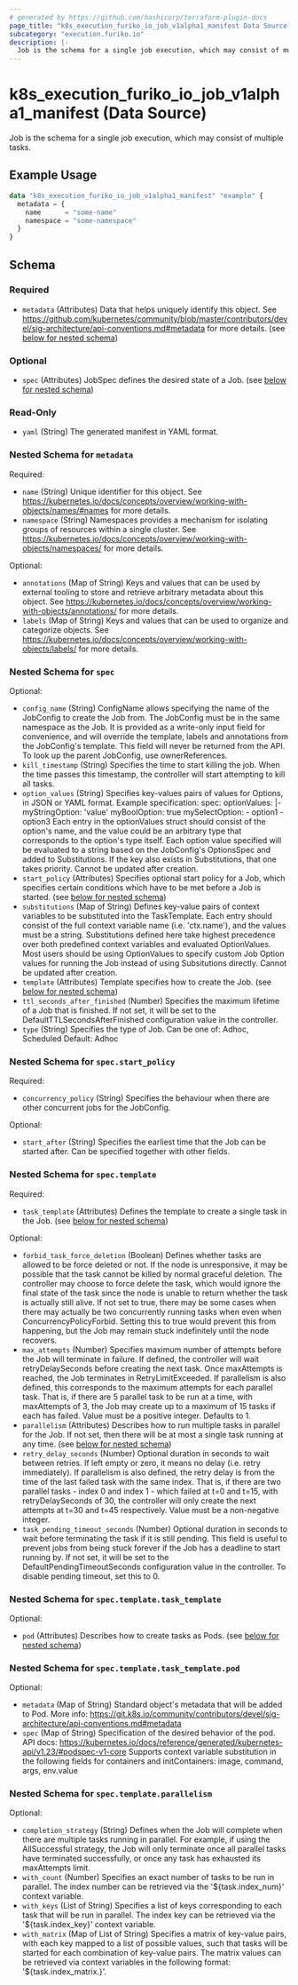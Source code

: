```yaml
---
# generated by https://github.com/hashicorp/terraform-plugin-docs
page_title: "k8s_execution_furiko_io_job_v1alpha1_manifest Data Source - terraform-provider-k8s"
subcategory: "execution.furiko.io"
description: |-
  Job is the schema for a single job execution, which may consist of multiple tasks.
---
```


# k8s_execution_furiko_io_job_v1alpha1_manifest (Data Source)

Job is the schema for a single job execution, which may consist of multiple tasks.

## Example Usage

```terraform
data "k8s_execution_furiko_io_job_v1alpha1_manifest" "example" {
  metadata = {
    name      = "some-name"
    namespace = "some-namespace"
  }
}
```

<!-- schema generated by tfplugindocs -->
## Schema

### Required

- `metadata` (Attributes) Data that helps uniquely identify this object. See https://github.com/kubernetes/community/blob/master/contributors/devel/sig-architecture/api-conventions.md#metadata for more details. (see [below for nested schema](#nestedatt--metadata))

### Optional

- `spec` (Attributes) JobSpec defines the desired state of a Job. (see [below for nested schema](#nestedatt--spec))

### Read-Only

- `yaml` (String) The generated manifest in YAML format.

<a id="nestedatt--metadata"></a>
### Nested Schema for `metadata`

Required:

- `name` (String) Unique identifier for this object. See https://kubernetes.io/docs/concepts/overview/working-with-objects/names/#names for more details.
- `namespace` (String) Namespaces provides a mechanism for isolating groups of resources within a single cluster. See https://kubernetes.io/docs/concepts/overview/working-with-objects/namespaces/ for more details.

Optional:

- `annotations` (Map of String) Keys and values that can be used by external tooling to store and retrieve arbitrary metadata about this object. See https://kubernetes.io/docs/concepts/overview/working-with-objects/annotations/ for more details.
- `labels` (Map of String) Keys and values that can be used to organize and categorize objects. See https://kubernetes.io/docs/concepts/overview/working-with-objects/labels/ for more details.


<a id="nestedatt--spec"></a>
### Nested Schema for `spec`

Optional:

- `config_name` (String) ConfigName allows specifying the name of the JobConfig to create the Job from. The JobConfig must be in the same namespace as the Job.  It is provided as a write-only input field for convenience, and will override the template, labels and annotations from the JobConfig's template.  This field will never be returned from the API. To look up the parent JobConfig, use ownerReferences.
- `kill_timestamp` (String) Specifies the time to start killing the job. When the time passes this timestamp, the controller will start attempting to kill all tasks.
- `option_values` (String) Specifies key-values pairs of values for Options, in JSON or YAML format.  Example specification:  spec: optionValues: |- myStringOption: 'value' myBoolOption: true mySelectOption: - option1 - option3  Each entry in the optionValues struct should consist of the option's name, and the value could be an arbitrary type that corresponds to the option's type itself. Each option value specified will be evaluated to a string based on the JobConfig's OptionsSpec and added to Substitutions. If the key also exists in Substitutions, that one takes priority.  Cannot be updated after creation.
- `start_policy` (Attributes) Specifies optional start policy for a Job, which specifies certain conditions which have to be met before a Job is started. (see [below for nested schema](#nestedatt--spec--start_policy))
- `substitutions` (Map of String) Defines key-value pairs of context variables to be substituted into the TaskTemplate. Each entry should consist of the full context variable name (i.e. 'ctx.name'), and the values must be a string. Substitutions defined here take highest precedence over both predefined context variables and evaluated OptionValues.  Most users should be using OptionValues to specify custom Job Option values for running the Job instead of using Subsitutions directly.  Cannot be updated after creation.
- `template` (Attributes) Template specifies how to create the Job. (see [below for nested schema](#nestedatt--spec--template))
- `ttl_seconds_after_finished` (Number) Specifies the maximum lifetime of a Job that is finished. If not set, it will be set to the DefaultTTLSecondsAfterFinished configuration value in the controller.
- `type` (String) Specifies the type of Job. Can be one of: Adhoc, Scheduled  Default: Adhoc

<a id="nestedatt--spec--start_policy"></a>
### Nested Schema for `spec.start_policy`

Required:

- `concurrency_policy` (String) Specifies the behaviour when there are other concurrent jobs for the JobConfig.

Optional:

- `start_after` (String) Specifies the earliest time that the Job can be started after. Can be specified together with other fields.


<a id="nestedatt--spec--template"></a>
### Nested Schema for `spec.template`

Required:

- `task_template` (Attributes) Defines the template to create a single task in the Job. (see [below for nested schema](#nestedatt--spec--template--task_template))

Optional:

- `forbid_task_force_deletion` (Boolean) Defines whether tasks are allowed to be force deleted or not. If the node is unresponsive, it may be possible that the task cannot be killed by normal graceful deletion. The controller may choose to force delete the task, which would ignore the final state of the task since the node is unable to return whether the task is actually still alive.  If not set to true, there may be some cases when there may actually be two concurrently running tasks when even when ConcurrencyPolicyForbid. Setting this to true would prevent this from happening, but the Job may remain stuck indefinitely until the node recovers.
- `max_attempts` (Number) Specifies maximum number of attempts before the Job will terminate in failure. If defined, the controller will wait retryDelaySeconds before creating the next task. Once maxAttempts is reached, the Job terminates in RetryLimitExceeded.  If parallelism is also defined, this corresponds to the maximum attempts for each parallel task. That is, if there are 5 parallel task to be run at a time, with maxAttempts of 3, the Job may create up to a maximum of 15 tasks if each has failed.  Value must be a positive integer. Defaults to 1.
- `parallelism` (Attributes) Describes how to run multiple tasks in parallel for the Job. If not set, then there will be at most a single task running at any time. (see [below for nested schema](#nestedatt--spec--template--parallelism))
- `retry_delay_seconds` (Number) Optional duration in seconds to wait between retries. If left empty or zero, it means no delay (i.e. retry immediately).  If parallelism is also defined, the retry delay is from the time of the last failed task with the same index. That is, if there are two parallel tasks - index 0 and index 1 - which failed at t=0 and t=15, with retryDelaySeconds of 30, the controller will only create the next attempts at t=30 and t=45 respectively.  Value must be a non-negative integer.
- `task_pending_timeout_seconds` (Number) Optional duration in seconds to wait before terminating the task if it is still pending. This field is useful to prevent jobs from being stuck forever if the Job has a deadline to start running by. If not set, it will be set to the DefaultPendingTimeoutSeconds configuration value in the controller. To disable pending timeout, set this to 0.

<a id="nestedatt--spec--template--task_template"></a>
### Nested Schema for `spec.template.task_template`

Optional:

- `pod` (Attributes) Describes how to create tasks as Pods. (see [below for nested schema](#nestedatt--spec--template--task_template--pod))

<a id="nestedatt--spec--template--task_template--pod"></a>
### Nested Schema for `spec.template.task_template.pod`

Optional:

- `metadata` (Map of String) Standard object's metadata that will be added to Pod. More info: https://git.k8s.io/community/contributors/devel/sig-architecture/api-conventions.md#metadata
- `spec` (Map of String) Specification of the desired behavior of the pod. API docs: https://kubernetes.io/docs/reference/generated/kubernetes-api/v1.23/#podspec-v1-core  Supports context variable substitution in the following fields for containers and initContainers: image, command, args, env.value



<a id="nestedatt--spec--template--parallelism"></a>
### Nested Schema for `spec.template.parallelism`

Optional:

- `completion_strategy` (String) Defines when the Job will complete when there are multiple tasks running in parallel. For example, if using the AllSuccessful strategy, the Job will only terminate once all parallel tasks have terminated successfully, or once any task has exhausted its maxAttempts limit.
- `with_count` (Number) Specifies an exact number of tasks to be run in parallel. The index number can be retrieved via the '${task.index_num}' context variable.
- `with_keys` (List of String) Specifies a list of keys corresponding to each task that will be run in parallel. The index key can be retrieved via the '${task.index_key}' context variable.
- `with_matrix` (Map of List of String) Specifies a matrix of key-value pairs, with each key mapped to a list of possible values, such that tasks will be started for each combination of key-value pairs. The matrix values can be retrieved via context variables in the following format: '${task.index_matrix.<key>}'.
